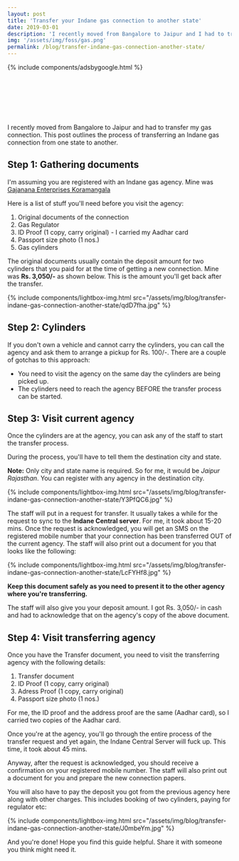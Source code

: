 ```yaml
---
layout: post
title: 'Transfer your Indane gas connection to another state'
date: 2019-03-01
description: 'I recently moved from Bangalore to Jaipur and I had to transfer my Indane gas connection.'
img: '/assets/img/foss/gas.png'
permalink: /blog/transfer-indane-gas-connection-another-state/
---
```


{% include components/adsbygoogle.html %}

<!-- Top Full Width -->
<ins class="adsbygoogle"
     style="display:inline-block;width:728px;height:90px"
     data-ad-client="ca-pub-7546382368623535"
     data-ad-slot="5463774838"></ins>
<script>
     (adsbygoogle = window.adsbygoogle || []).push({});
</script>

I recently moved from Bangalore to Jaipur and had to transfer my gas connection. This post outlines the process of transferring an Indane gas connection from one state to another.

## Step 1: Gathering documents

I'm assuming you are registered with an Indane gas agency. Mine was [Gajanana Enterprises Koramangala](https://goo.gl/maps/7t2LnjqDFTN2)

Here is a list of stuff you'll need before you visit the agency:

1. Original documents of the connection
2. Gas Regulator
3. ID Proof (1 copy, carry original) - I carried my Aadhar card
4. Passport size photo (1 nos.)
5. Gas cylinders

The original documents usually contain the deposit amount for two cylinders that you paid for at the time of getting a new connection. Mine was **Rs. 3,050/-** as shown below. This is the amount you'll get back after the transfer.

{% include components/lightbox-img.html src="/assets/img/blog/transfer-indane-gas-connection-another-state/qdD7fha.jpg" %}

## Step 2: Cylinders

If you don't own a vehicle and cannot carry the cylinders, you can call the agency and ask them to arrange a pickup for Rs. 100/-. There are a couple of gotchas to this approach:

- You need to visit the agency on the same day the cylinders are being picked up.
- The cylinders need to reach the agency BEFORE the transfer process can be started.

<ins class="adsbygoogle"
     style="display:block; text-align:center;"
     data-ad-layout="in-article"
     data-ad-format="fluid"
     data-ad-client="ca-pub-7546382368623535"
     data-ad-slot="7432502698"></ins>
<script>
     (adsbygoogle = window.adsbygoogle || []).push({});
</script>

## Step 3: Visit current agency

Once the cylinders are at the agency, you can ask any of the staff to start the transfer process.

During the process, you'll have to tell them the destination city and state.

**Note:** Only city and state name is required. So for me, it would be _Jaipur Rajasthan_. You can register with any agency in the destination city.

{% include components/lightbox-img.html src="/assets/img/blog/transfer-indane-gas-connection-another-state/Y3PfQC6.jpg" %}

The staff will put in a request for transfer. It usually takes a while for the request to sync to the **Indane Central server**. For me, it took about 15-20 mins. Once the request is acknowledged, you will get an SMS on the registered mobile number that your connection has been transferred OUT of the current agency. The staff will also print out a document for you that looks like the following:

{% include components/lightbox-img.html src="/assets/img/blog/transfer-indane-gas-connection-another-state/LcFYHf8.jpg" %}

**Keep this document safely as you need to present it to the other agency where you're transferring.**

The staff will also give you your deposit amount. I got Rs. 3,050/- in cash and had to acknowledge that on the agency's copy of the above document.

## Step 4: Visit transferring agency

Once you have the Transfer document, you need to visit the transferring agency with the following details:

1. Transfer document
2. ID Proof (1 copy, carry original)
3. Adress Proof (1 copy, carry original)
4. Passport size photo (1 nos.)

For me, the ID proof and the address proof are the same (Aadhar card), so I carried two copies of the Aadhar card.

Once you're at the agency, you'll go through the entire process of the transfer request and yet again, the Indane Central Server will fuck up. This time, it took about 45 mins.

Anyway, after the request is acknowledged, you should receive a confirmation on your registered mobile number. The staff will also print out a document for you and prepare the new connection papers.

You will also have to pay the deposit you got from the previous agency here along with other charges. This includes booking of two cylinders, paying for regulator etc:

{% include components/lightbox-img.html src="/assets/img/blog/transfer-indane-gas-connection-another-state/J0mbeYm.jpg" %}

And you're done! Hope you find this guide helpful. Share it with someone you think might need it.
